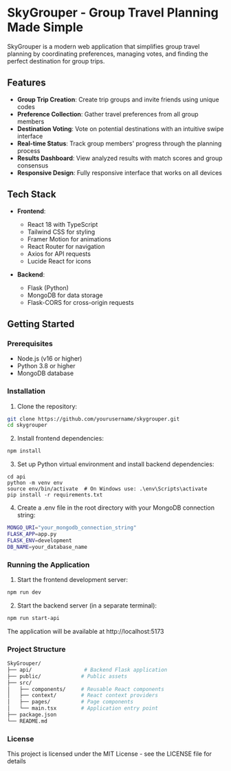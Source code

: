 # SkyGrouper - Group Travel Planning Made Simple

SkyGrouper is a modern web application that simplifies group travel planning by coordinating preferences, managing votes, and finding the perfect destination for group trips.

## Features

- **Group Trip Creation**: Create trip groups and invite friends using unique codes
- **Preference Collection**: Gather travel preferences from all group members
- **Destination Voting**: Vote on potential destinations with an intuitive swipe interface
- **Real-time Status**: Track group members' progress through the planning process
- **Results Dashboard**: View analyzed results with match scores and group consensus
- **Responsive Design**: Fully responsive interface that works on all devices

## Tech Stack

- **Frontend**:
  - React 18 with TypeScript
  - Tailwind CSS for styling
  - Framer Motion for animations
  - React Router for navigation
  - Axios for API requests
  - Lucide React for icons

- **Backend**:
  - Flask (Python)
  - MongoDB for data storage
  - Flask-CORS for cross-origin requests

## Getting Started

### Prerequisites

- Node.js (v16 or higher)
- Python 3.8 or higher
- MongoDB database

### Installation

1. Clone the repository:
```bash
git clone https://github.com/yourusername/skygrouper.git
cd skygrouper
```
2. Install frontend dependencies:
```bash
npm install
```
3. Set up Python virtual environment and install backend dependencies:
```
cd api
python -m venv env
source env/bin/activate  # On Windows use: .\env\Scripts\activate
pip install -r requirements.txt
```

4. Create a .env file in the root directory with your MongoDB connection string:
```bash
MONGO_URI="your_mongodb_connection_string"
FLASK_APP=app.py
FLASK_ENV=development
DB_NAME=your_database_name
```
### Running the Application
1. Start the frontend development server:
```bash
npm run dev
```
2. Start the backend server (in a separate terminal):
```bash
npm run start-api
```
The application will be available at http://localhost:5173

### Project Structure
```bash
SkyGrouper/
├── api/                 # Backend Flask application
├── public/             # Public assets
├── src/
│   ├── components/     # Reusable React components
│   ├── context/        # React context providers
│   ├── pages/          # Page components
│   └── main.tsx        # Application entry point
├── package.json
└── README.md
```

### License
This project is licensed under the MIT License - see the LICENSE file for details

